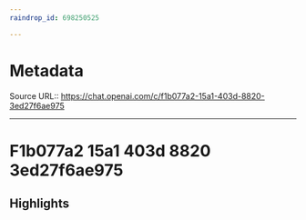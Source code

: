 ```yaml
---
raindrop_id: 698250525

---
```


# Metadata
Source URL:: https://chat.openai.com/c/f1b077a2-15a1-403d-8820-3ed27f6ae975


---
# F1b077a2 15a1 403d 8820 3ed27f6ae975



## Highlights
